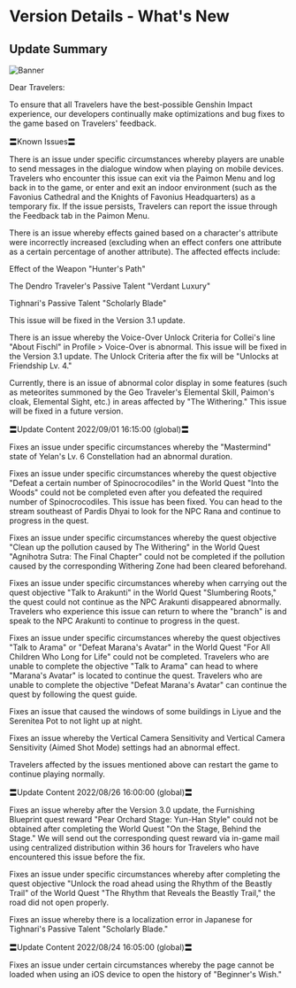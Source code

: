 # Version Details - What's New 
## Update Summary
![Banner](https://sdk.hoyoverse.com/upload/announcement/2020/11/11/0c4d0c742dde8334be30352fa3f5fb5b_4067277611421326976.jpg)

Dear Travelers:

To ensure that all Travelers have the best-possible Genshin Impact experience, our developers continually make optimizations and bug fixes to the game based on Travelers' feedback.

〓Known Issues〓

There is an issue under specific circumstances whereby players are unable to send messages in the dialogue window when playing on mobile devices. Travelers who encounter this issue can exit via the Paimon Menu and log back in to the game, or enter and exit an indoor environment (such as the Favonius Cathedral and the Knights of Favonius Headquarters) as a temporary fix. If the issue persists, Travelers can report the issue through the Feedback tab in the Paimon Menu.

There is an issue whereby effects gained based on a character's attribute were incorrectly increased (excluding when an effect confers one attribute as a certain percentage of another attribute). The affected effects include:

Effect of the Weapon "Hunter's Path"

The Dendro Traveler's Passive Talent "Verdant Luxury"

Tighnari's Passive Talent "Scholarly Blade"

This issue will be fixed in the Version 3.1 update.

There is an issue whereby the Voice-Over Unlock Criteria for Collei's line "About Fischl" in Profile > Voice-Over is abnormal. This issue will be fixed in the Version 3.1 update. The Unlock Criteria after the fix will be "Unlocks at Friendship Lv. 4."

Currently, there is an issue of abnormal color display in some features (such as meteorites summoned by the Geo Traveler's Elemental Skill, Paimon's cloak, Elemental Sight, etc.) in areas affected by "The Withering." This issue will be fixed in a future version.

〓Update Content 2022/09/01 16:15:00 (global)〓

Fixes an issue under specific circumstances whereby the "Mastermind" state of Yelan's Lv. 6 Constellation had an abnormal duration.

Fixes an issue under specific circumstances whereby the quest objective "Defeat a certain number of Spinocrocodiles" in the World Quest "Into the Woods" could not be completed even after you defeated the required number of Spinocrocodiles. This issue has been fixed. You can head to the stream southeast of Pardis Dhyai to look for the NPC Rana and continue to progress in the quest.

Fixes an issue under specific circumstances whereby the quest objective "Clean up the pollution caused by The Withering" in the World Quest "Agnihotra Sutra: The Final Chapter" could not be completed if the pollution caused by the corresponding Withering Zone had been cleared beforehand.

Fixes an issue under specific circumstances whereby when carrying out the quest objective "Talk to Arakunti" in the World Quest "Slumbering Roots," the quest could not continue as the NPC Arakunti disappeared abnormally. Travelers who experience this issue can return to where the "branch" is and speak to the NPC Arakunti to continue to progress in the quest.

Fixes an issue under specific circumstances whereby the quest objectives "Talk to Arama" or "Defeat Marana's Avatar" in the World Quest "For All Children Who Long for Life" could not be completed. Travelers who are unable to complete the objective "Talk to Arama" can head to where "Marana's Avatar" is located to continue the quest. Travelers who are unable to complete the objective "Defeat Marana's Avatar" can continue the quest by following the quest guide.

Fixes an issue that caused the windows of some buildings in Liyue and the Serenitea Pot to not light up at night.

Fixes an issue whereby the Vertical Camera Sensitivity and Vertical Camera Sensitivity (Aimed Shot Mode) settings had an abnormal effect.

Travelers affected by the issues mentioned above can restart the game to continue playing normally.

〓Update Content 2022/08/26 16:00:00 (global)〓

Fixes an issue whereby after the Version 3.0 update, the Furnishing Blueprint quest reward "Pear Orchard Stage: Yun-Han Style" could not be obtained after completing the World Quest "On the Stage, Behind the Stage." We will send out the corresponding quest reward via in-game mail using centralized distribution within 36 hours for Travelers who have encountered this issue before the fix.

Fixes an issue under specific circumstances whereby after completing the quest objective "Unlock the road ahead using the Rhythm of the Beastly Trail" of the World Quest "The Rhythm that Reveals the Beastly Trail," the road did not open properly.

Fixes an issue whereby there is a localization error in Japanese for Tighnari's Passive Talent "Scholarly Blade."

〓Update Content 2022/08/24 16:05:00 (global)〓

Fixes an issue under certain circumstances whereby the page cannot be loaded when using an iOS device to open the history of "Beginner's Wish."
